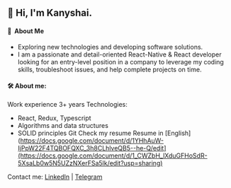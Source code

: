 ## 👋 Hi, I'm Kanyshai.

####  💫 &nbsp;About Me
- Exploring new technologies and developing software solutions.
- I am a passionate and detail-oriented React-Native & React developer looking for an entry-level position in a company to leverage my coding skills, troubleshoot issues, and help complete projects on time.


#### 🛠  About me:
Work experience 3+ years
Technologies:
- React, Redux, Typescript
- Algorithms and data structures
- SOLID principles
Git
Check my resume
Resume in [English](https://docs.google.com/document/d/1YHhAuW-IjPpW22F4TQBOFQXC_3h8CLhlveQB5--he-Q/edit](https://docs.google.com/document/d/1_CWZbH_lXduGFHoSdR-5XsaLb0w5N5UZzNXerFSa5lk/edit?usp=sharing)

Contact me: [LinkedIn](https://www.linkedin.com/in/kbakaeva/) | [Telegram](https://t.me/kanyshai_bakaeva)
